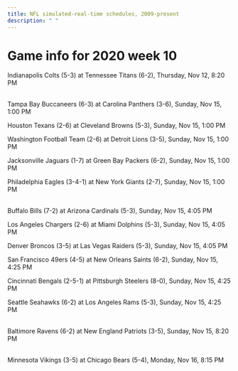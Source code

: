 ```yaml
---
title: NFL simulated-real-time schedules, 2009-present
description: " "
---
```


# Game info for 2020 week 10

Indianapolis Colts (5-3) at Tennessee Titans (6-2), Thursday, Nov 12, 8:20 PM

<br/>Tampa Bay Buccaneers (6-3) at Carolina Panthers (3-6), Sunday, Nov 15, 1:00 PM

Houston Texans (2-6) at Cleveland Browns (5-3), Sunday, Nov 15, 1:00 PM

Washington Football Team (2-6) at Detroit Lions (3-5), Sunday, Nov 15, 1:00 PM

Jacksonville Jaguars (1-7) at Green Bay Packers (6-2), Sunday, Nov 15, 1:00 PM

Philadelphia Eagles (3-4-1) at New York Giants (2-7), Sunday, Nov 15, 1:00 PM

<br/>Buffalo Bills (7-2) at Arizona Cardinals (5-3), Sunday, Nov 15, 4:05 PM

Los Angeles Chargers (2-6) at Miami Dolphins (5-3), Sunday, Nov 15, 4:05 PM

Denver Broncos (3-5) at Las Vegas Raiders (5-3), Sunday, Nov 15, 4:05 PM

San Francisco 49ers (4-5) at New Orleans Saints (6-2), Sunday, Nov 15, 4:25 PM

Cincinnati Bengals (2-5-1) at Pittsburgh Steelers (8-0), Sunday, Nov 15, 4:25 PM

Seattle Seahawks (6-2) at Los Angeles Rams (5-3), Sunday, Nov 15, 4:25 PM

<br/>Baltimore Ravens (6-2) at New England Patriots (3-5), Sunday, Nov 15, 8:20 PM

<br/>Minnesota Vikings (3-5) at Chicago Bears (5-4), Monday, Nov 16, 8:15 PM

